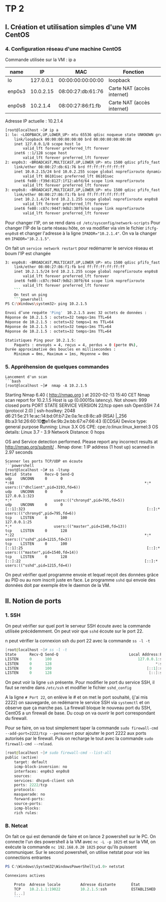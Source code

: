 # TP 2
## I. Création et utilisation simples d'une VM CentOS
### 4. Configuration réseau d'une machine CentOS

Commande utilisée sur la VM : ip a

| name   | IP        | MAC               | Fonction                   |
|--------|-----------|-------------------|----------------------------|
| lo     | 127.0.0.1 | 00:00:00:00:00:00 | loopback                   |
| enp0s3 | 10.0.2.15 | 08:00:27:db:61:76 | Carte NAT (accès internet) |
| enp0s8 | 10.2.1.4  | 08:00:27:86:f1:fb | Carte NAT (accès internet) |

Adresse IP actuelle : 10.2.1.4
```bash
[root@localhost ~]# ip a
1: lo: <LOOPBACK,UP,LOWER_UP> mtu 65536 qdisc noqueue state UNKNOWN group default qlen 1000
    link/loopback 00:00:00:00:00:00 brd 00:00:00:00:00:00
    inet 127.0.0.1/8 scope host lo
        valid_lft forever preferred_lft forever
    inet6 ::1/128 scope host
        valid_lft forever preferred_lft forever
2: enp0s3: <BROADCAST,MULTICAST,UP,LOWER_UP> mtu 1500 qdisc pfifo_fast state UP group default qlen 1000
    link/ether 08:00:27:db:61:76 brd ff:ff:ff:ff:ff:ff
    inet 10.0.2.15/24 brd 10.0.2.255 scope global noprefixroute dynamic enp0s3
        valid_lft 86101sec preferred_lft 86101sec
    inet6 fe80::f39d:8127:1f12:abfd/64 scope link noprefixroute
        valid_lft forever preferred_lft forever
3: enp0s8: <BROADCAST,MULTICAST,UP,LOWER_UP> mtu 1500 qdisc pfifo_fast state UP group default qlen 1000
    link/ether 08:00:27:86:f1:fb brd ff:ff:ff:ff:ff:ff
    inet 10.2.1.4/24 brd 10.2.1.255 scope global noprefixroute enp0s8
        valid_lft forever preferred_lft forever
    inet6 fe80::c87c:9447:9db2:38f9/64 scope link noprefixroute
        valid_lft forever preferred_lft forever
```
                                                                                                                                        

Pour changer l'IP, on se rend dans `cd /etc/sysconfig/network-scripts`
Pour changer l'IP de la carte réseau hôte, on va modifier via vim le fichier `ifcfg-enp0s8` et changer l'adresse à la ligne `IPADDR="10.2.1.4"`. On va la changer en `IPADDR="10.2.1.5"`.

On fait un  `service network restart` pour redémarrer le service réseau et boum l'IP est changée
```bash
3: enp0s8: <BROADCAST,MULTICAST,UP,LOWER_UP> mtu 1500 qdisc pfifo_fast state UP group default qlen 1000
    link/ether 08:00:27:86:f1:fb brd ff:ff:ff:ff:ff:ff
    inet 10.2.1.5/24 brd 10.2.1.255 scope global noprefixroute enp0s8
        valid_lft forever preferred_lft forever
    inet6 fe80::c87c:9447:9db2:38f9/64 scope link noprefixroute
        valid_lft forever preferred_lft forever
    ```
    On test un ping
    ```powershell
PS C:\Windows\system32> ping 10.2.1.5

Envoi d’une requête 'Ping'  10.2.1.5 avec 32 octets de données :
Réponse de 10.2.1.5 : octets=32 temps<1ms TTL=64
Réponse de 10.2.1.5 : octets=32 temps=1 ms TTL=64
Réponse de 10.2.1.5 : octets=32 temps<1ms TTL=64
Réponse de 10.2.1.5 : octets=32 temps<1ms TTL=64

Statistiques Ping pour 10.2.1.5:
    Paquets : envoyés = 4, reçus = 4, perdus = 0 (perte 0%),
Durée approximative des boucles en millisecondes :
    Minimum = 0ms, Maximum = 1ms, Moyenne = 0ms
```
### 5. Appréhension de quelques commandes
    Lancement d'un scan 
    ```bash
    [root@localhost ~]#  nmap -A 10.2.1.5
    
Starting Nmap 6.40 ( http://nmap.org ) at 2020-02-13 15:40 CET
Nmap scan report for 10.2.1.5
Host is up (0.00015s latency).
Not shown: 999 closed ports
PORT   STATE SERVICE VERSION
22/tcp open  ssh     OpenSSH 7.4 (protocol 2.0)
| ssh-hostkey: 2048 d6:21:5e:21:1e:ac:14:bd:0f:b7:2e:0a:1e:c8:8c:a9 (RSA)
|_256 8b:a3:1d:26:60:10:ab:e1:6e:9b:2e:bb:67:e7:66:43 (ECDSA)
Device type: general purpose
Running: Linux 3.X
OS CPE: cpe:/o:linux:linux_kernel:3
OS details: Linux 3.7 - 3.9
Network Distance: 0 hops

OS and Service detection performed. Please report any incorrect results at http://nmap.org/submit/ .
Nmap done: 1 IP address (1 host up) scanned in 2.97 seconds
```
Scanner les ports TCP/UDP en écoute
```powershell
[root@localhost ~]# ss -ltunp
Netid  State      Recv-Q Send-Q                              
udp    UNCONN     0      0                                                *:68                                                           *:*                   users:(("dhclient",pid=3193,fd=6))
udp    UNCONN     0      0                                        127.0.0.1:323                                                          *:*                   users:(("chronyd",pid=795,fd=5))
udp    UNCONN     0      0                                            [::1]:323                                                       [::]:*                   users:(("chronyd",pid=795,fd=6))
tcp    LISTEN     0      100                                      127.0.0.1:25                                                           *:*                   users:(("master",pid=1540,fd=13))
tcp    LISTEN     0      128                                              *:22                                                           *:*                   users:(("sshd",pid=1215,fd=3))
tcp    LISTEN     0      100                                          [::1]:25                                                        [::]:*                   users:(("master",pid=1540,fd=14))
tcp    LISTEN     0      128                                           [::]:22                                                        [::]:*                   users:(("sshd",pid=1215,fd=4))
```
On peut vérifier quel programme envoie et lequel reçoit des données grâce au PID ou au nom inscrit juste en face.
Le programme `sshd` qui envoie des données doit par exemple être le daemon de la VM.

## II. Notion de ports
### 1. SSH
On peut vérifier sur quel port le serveur SSH écoute avec la commande utilisée précédemment. On peut voir que `sshd` écoute sur le port 22.

n peut vérifier la connexion ssh du port 22 avec la commande `ss -l -t`

```powershell
[root@localhost ~]# ss -l -t
State      Recv-Q Send-Q                                Local Address:Port                                                 Peer Address:Port
LISTEN     0      100                                       127.0.0.1:smtp                                                            *:*
LISTEN     0      128                                               *:ssh                                                             *:*
LISTEN     0      100                                           [::1]:smtp                                                         [::]:*
LISTEN     0      128                                            [::]:ssh                                                          [::]:*

```
On peut voir la ligne `ssh` présente.
Pour modifier le port du service SSH, il faut se rendre dans `/etc/ssh` et modifier le fichier `sshd_config`

A la ligne `# Port 22`, on enlève le # et on met le port souhaité, (j'ai mis 2222) on sauvegarde, on redémarre le service SSH via `systemctl` et on observe que ça marche pas. La firewall bloque le nouveau port du SSH, CentOS a un firewall de base. Du coup on va ouvrir le port correspondant du firewall.

Pour se faire, on va tout simplement taper la commande `sudo firewall-cmd --add-port=2222/tcp --permanent` pour ajouter le port 2222 aux ports autorisés par le firewall. Puis on recharge le tout avec la commande `sudo firewall-cmd --reload`.

```powershell
[root@localhost ~]# sudo firewall-cmd --list-all
public (active)
    target: default
    icmp-block-inversion: no
    interfaces: enp0s3 enp0s8
    sources:
    services: dhcpv6-client ssh
    ports: 2222/tcp
    protocols:
    masquerade: no
    forward-ports:
    source-ports:
    icmp-blocks:
    rich rules:
```

### B. Netcat

On fait ce qui est demandé de faire et on lance 2 powershell sur le PC.
On connecte l'un des powershell à la VM avec `nc -L -p 1025` et sur la VM, on exécute la commande `nc 192.168.0.20 1025` pour qu'ils puissent communiquer.
Sur le second powershell, on utilise netstat pour voir les connections entrantes 
```powershell
PS C:\Windows\System32\WindowsPowerShell\v1.0> netstat

Connexions actives

    Proto  Adresse locale         Adresse distante       État
    TCP    10.2.1.1:19022         10.2.1.5:ssh           ESTABLISHED
    [...]
    ```
